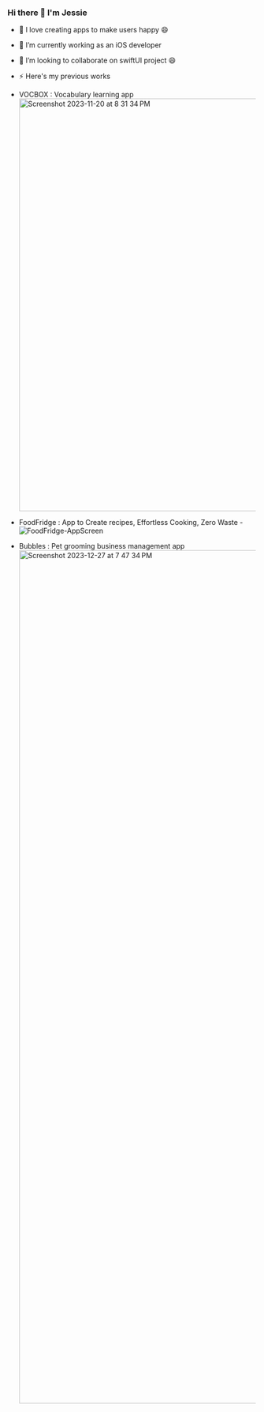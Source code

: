 ### Hi there 👋 I'm Jessie
- 🔭 I love creating apps to make users happy 😄
- 🌱 I’m currently working as an iOS developer
- 👯 I’m looking to collaborate on swiftUI project 😄  
- ⚡ Here's my previous works
- VOCBOX : Vocabulary learning app
  <img width="835" alt="Screenshot 2023-11-20 at 8 31 34 PM" src="https://github.com/jessie-pastan/jessie-pastan/assets/116131795/9644ac08-a2bc-41aa-aed9-8d7569a675a7">

- FoodFridge : App to Create recipes, Effortless Cooking, Zero Waste
  -![FoodFridge-AppScreen](https://github.com/jessie-pastan/jessie-pastan/assets/116131795/5ed2c0d4-11c7-4b78-8bae-fe7869e85349)
  
- Bubbles : Pet grooming business management app
  <img width="1727" alt="Screenshot 2023-12-27 at 7 47 34 PM" src="https://github.com/jessie-pastan/jessie-pastan/assets/116131795/37d60c35-86a4-43f5-ae4b-88a237e98e2f">  




  
<!--
**jessie-pastan/jessie-pastan** is a ✨ _special_ ✨ repository because its `README.md` (this file) appears on your GitHub profile.

Here are some ideas to get you started:

- 🔭 I’m currently working on ...
- 🌱 I’m currently learning ...
- 👯 I’m looking to collaborate on ...
- 🤔 I’m looking for help with ...
- 💬 Ask me about ...
- 📫 How to reach me: ...
- 😄 Pronouns: ...
- ⚡ Fun fact: ...
-->
